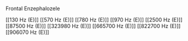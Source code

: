 Frontal Enzephalozele

[[130 Hz (E)]]
[[570 Hz (E)]]
[[780 Hz (E)]]
[[970 Hz (E)]]
[[2500 Hz (E)]]
[[87500 Hz (E)]]
[[323980 Hz (E)]]
[[665700 Hz (E)]]
[[822700 Hz (E)]]
[[906070 Hz (E)]]